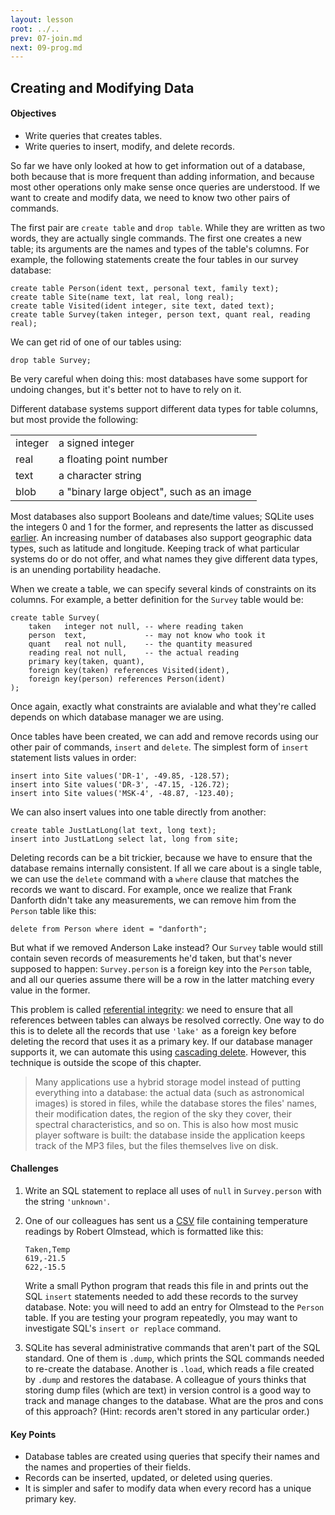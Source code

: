 ```yaml
---
layout: lesson
root: ../..
prev: 07-join.md
next: 09-prog.md
---
```


## Creating and Modifying Data


<div class="objectives">
<h4 id="objectives">Objectives</h4>
<ul>
<li>Write queries that creates tables.</li>
<li>Write queries to insert, modify, and delete records.</li>
</ul>
</div>


<div>
<p>So far we have only looked at how to get information out of a database, both because that is more frequent than adding information, and because most other operations only make sense once queries are understood. If we want to create and modify data, we need to know two other pairs of commands.</p>
<p>The first pair are <code>create table</code> and <code>drop table</code>. While they are written as two words, they are actually single commands. The first one creates a new table; its arguments are the names and types of the table's columns. For example, the following statements create the four tables in our survey database:</p>
<pre><code>create table Person(ident text, personal text, family text);
create table Site(name text, lat real, long real);
create table Visited(ident integer, site text, dated text);
create table Survey(taken integer, person text, quant real, reading real);</code></pre>
<p>We can get rid of one of our tables using:</p>
<pre><code>drop table Survey;</code></pre>
<p>Be very careful when doing this: most databases have some support for undoing changes, but it's better not to have to rely on it.</p>
<p>Different database systems support different data types for table columns, but most provide the following:</p>
<table>
  <tr> <td>
integer
</td> <td>
a signed integer
</td> </tr>
  <tr> <td>
real
</td> <td>
a floating point number
</td> </tr>
  <tr> <td>
text
</td> <td>
a character string
</td> </tr>
  <tr> <td>
blob
</td> <td>
a &quot;binary large object&quot;, such as an image
</td> </tr>
</table>

<p>Most databases also support Booleans and date/time values; SQLite uses the integers 0 and 1 for the former, and represents the latter as discussed <a href="#a:dates">earlier</a>. An increasing number of databases also support geographic data types, such as latitude and longitude. Keeping track of what particular systems do or do not offer, and what names they give different data types, is an unending portability headache.</p>
<p>When we create a table, we can specify several kinds of constraints on its columns. For example, a better definition for the <code>Survey</code> table would be:</p>
<pre><code>create table Survey(
    taken   integer not null, -- where reading taken
    person  text,             -- may not know who took it
    quant   real not null,    -- the quantity measured
    reading real not null,    -- the actual reading
    primary key(taken, quant),
    foreign key(taken) references Visited(ident),
    foreign key(person) references Person(ident)
);</code></pre>
<p>Once again, exactly what constraints are avialable and what they're called depends on which database manager we are using.</p>
<p>Once tables have been created, we can add and remove records using our other pair of commands, <code>insert</code> and <code>delete</code>. The simplest form of <code>insert</code> statement lists values in order:</p>
<pre><code>insert into Site values(&#39;DR-1&#39;, -49.85, -128.57);
insert into Site values(&#39;DR-3&#39;, -47.15, -126.72);
insert into Site values(&#39;MSK-4&#39;, -48.87, -123.40);</code></pre>
<p>We can also insert values into one table directly from another:</p>
<pre><code>create table JustLatLong(lat text, long text);
insert into JustLatLong select lat, long from site;</code></pre>
<p>Deleting records can be a bit trickier, because we have to ensure that the database remains internally consistent. If all we care about is a single table, we can use the <code>delete</code> command with a <code>where</code> clause that matches the records we want to discard. For example, once we realize that Frank Danforth didn't take any measurements, we can remove him from the <code>Person</code> table like this:</p>
<pre><code>delete from Person where ident = &quot;danforth&quot;;</code></pre>
<p>But what if we removed Anderson Lake instead? Our <code>Survey</code> table would still contain seven records of measurements he'd taken, but that's never supposed to happen: <code>Survey.person</code> is a foreign key into the <code>Person</code> table, and all our queries assume there will be a row in the latter matching every value in the former.</p>
<p>This problem is called <a href="../../gloss.html#referential-integrity">referential integrity</a>: we need to ensure that all references between tables can always be resolved correctly. One way to do this is to delete all the records that use <code>'lake'</code> as a foreign key before deleting the record that uses it as a primary key. If our database manager supports it, we can automate this using <a href="../../gloss.html#cascading-delete">cascading delete</a>. However, this technique is outside the scope of this chapter.</p>
<blockquote>
<p>Many applications use a hybrid storage model instead of putting everything into a database: the actual data (such as astronomical images) is stored in files, while the database stores the files' names, their modification dates, the region of the sky they cover, their spectral characteristics, and so on. This is also how most music player software is built: the database inside the application keeps track of the MP3 files, but the files themselves live on disk.</p>
</blockquote>
</div>


<div>
<h4 id="challenges">Challenges</h4>
<ol style="list-style-type: decimal">
<li><p>Write an SQL statement to replace all uses of <code>null</code> in <code>Survey.person</code> with the string <code>'unknown'</code>.</p></li>
<li><p>One of our colleagues has sent us a <a href="../../gloss.html#csv">CSV</a> file containing temperature readings by Robert Olmstead, which is formatted like this:</p>
<pre><code>Taken,Temp
619,-21.5
622,-15.5</code></pre>
<p>Write a small Python program that reads this file in and prints out the SQL <code>insert</code> statements needed to add these records to the survey database. Note: you will need to add an entry for Olmstead to the <code>Person</code> table. If you are testing your program repeatedly, you may want to investigate SQL's <code>insert or replace</code> command.</p></li>
<li><p>SQLite has several administrative commands that aren't part of the SQL standard. One of them is <code>.dump</code>, which prints the SQL commands needed to re-create the database. Another is <code>.load</code>, which reads a file created by <code>.dump</code> and restores the database. A colleague of yours thinks that storing dump files (which are text) in version control is a good way to track and manage changes to the database. What are the pros and cons of this approach? (Hint: records aren't stored in any particular order.)</p></li>
</ol>
</div>


<div class="keypoints">
<h4 id="key-points">Key Points</h4>
<ul>
<li>Database tables are created using queries that specify their names and the names and properties of their fields.</li>
<li>Records can be inserted, updated, or deleted using queries.</li>
<li>It is simpler and safer to modify data when every record has a unique primary key.</li>
</ul>
</div>
